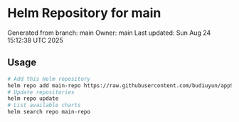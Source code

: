 # Helm Repository for main
Generated from branch: main
Owner: main
Last updated: Sun Aug 24 15:12:38 UTC 2025

## Usage
```bash
# Add this Helm repository
helm repo add main-repo https://raw.githubusercontent.com/budiuyun/appStore/helm-main/
# Update repositories
helm repo update
# List available charts
helm search repo main-repo
```
